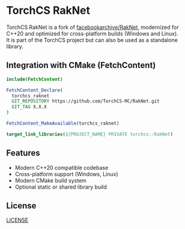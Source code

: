 # TorchCS RakNet

TorchCS RakNet is a fork of [facebookarchive/RakNet](https://github.com/facebookarchive/RakNet), modernized for C++20 and optimized for cross-platform builds (Windows and Linux).  
It is part of the TorchCS project but can also be used as a standalone library.

## Integration with CMake (FetchContent)

```cmake
include(FetchContent)

FetchContent_Declare(
  torchcs_raknet
  GIT_REPOSITORY https://github.com/TorchCS-MC/RakNet.git
  GIT_TAG X.X.X
)

FetchContent_MakeAvailable(torchcs_raknet)

target_link_libraries(${PROJECT_NAME} PRIVATE torchcs::RakNet)
```

## Features

- Modern C++20 compatible codebase  
- Cross-platform support (Windows, Linux)  
- Modern CMake build system  
- Optional static or shared library build  

## License
[LICENSE](LICENSE)
